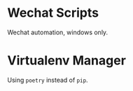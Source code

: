 # Wechat Scripts
Wechat automation, windows only.

# Virtualenv Manager
Using `poetry` instead of `pip`.